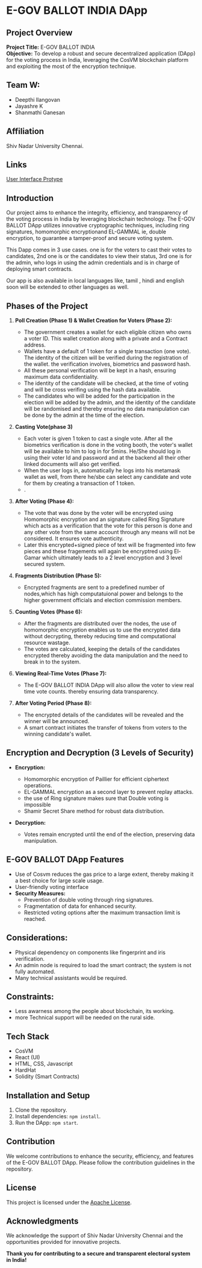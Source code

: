 # E-GOV BALLOT INDIA DApp

## Project Overview

**Project Title:** E-GOV BALLOT INDIA  
**Objective:** To develop a robust and secure decentralized application (DApp) for the voting process in India, leveraging the CosVM blockchain platform and exploiting the most 
 of the encryption technique.

## Team W:

- Deepthi Ilangovan
- Jayashre K
- Shanmathi Ganesan

## Affiliation

Shiv Nadar University Chennai.

## Links

 [User Interface Protype](https://www.canva.com/design/DAF7KrFDQi4/0og_fM4xoRoTsOCv5R6OGw/view?utm_content=DAF7KrFDQi4&utm_campaign=designshare&utm_medium=link&utm_source=editor)

## Introduction

Our project aims to enhance the integrity, efficiency, and transparency of the voting process in India by leveraging blockchain technology. The E-GOV BALLOT DApp utilizes innovative cryptographic techniques, including ring signatures, homomorphic encryptionand EL-GAMMAL ie, double encryption, to guarantee a tamper-proof and secure voting system.

This Dapp comes in 3 use cases. one is for the voters to cast their votes to candidates, 2nd one is or the candidates to view their status, 3rd one is for the admin, who logs in using the admin credentials and is in charge of deploying smart contracts.

Our app is also available in local languages like, tamil , hindi and english soon will be extended to other languages as well.

## Phases of the Project

1. **Poll Creation (Phase 1) & Wallet Creation for Voters (Phase 2):**
   - The government creates a wallet for each eligible citizen who owns a voter ID. This wallet creation along with a private and a Contract address.
   - Wallets have a default of 1 token for a single transaction (one vote). The identity of the citizen will be verified during the registration of the wallet. the verification involves, biometrics and password hash.
   - All these personal verification will be kept in a hash, ensuring maximum data confidentiality.
   - The identity of the candidate will be checked, at the time of voting and will be cross verifing using the hash data available.
   - The candidates who will be added for the participation in the election will be added by the admin, and the identity of the candidate will be randomised and thereby ensuring no data manipulation can be done by the admin at the time of the election.





2. **Casting Vote(phase 3)**
   - Each voter is given 1 token to cast a single vote. After all the biometrics verification is done in the voting booth, the voter's wallet will be available to him to log in for 5mins. He/She should log in using their voter Id and password and at the backend all their other linked documents will also get verified.
   - When the user logs in, automatically he logs into his metamask wallet as well, from there he/sbe can select any candidate and vote for them by creating a transaction of 1 token. 
   - .

3. **After Voting (Phase 4):**
   - The vote that was done by the voter will be encrypted using Homomorphic encryption and an signature called Ring Signature which acts as a verification that the vote for this person is done and any other vote from the same account through any means will not be considered. It ensures vote authenticity.
   - Later this encrypted+signed piece of text will be fragmented into few pieces and these fragements will again be encryptred using El-Gamar which ultimately leads to a 2 level encryption and 3 level secured system.    

4. **Fragments Distribution (Phase 5):**
   - Encrypted fragments are sent to a predefined number of nodes,which has high computatuional power and belongs to the higher government officials and election commission members.

5. **Counting Votes (Phase 6):**
   - After the fragments are distributed over the nodes, the use of homomorphic encryption enables us to use the encrypted data without decrypting, thereby reducing time and computational resource wastage.
   - The votes are calculated, keeping the details of the candidates encrypted thereby avoiding the data manipulation and the need to break in to the system.

6. **Viewing Real-Time Votes (Phase 7):**
   - The E-GOV BALLOT INDIA DApp will also allow the voter to view real time vote counts.
thereby ensuring data transparency.
7. **After Voting Period (Phase 8):**
   - The encrypted details of the candidates will be revealed and the winner will be announced.
   - A smart contract initiates the transfer of tokens from voters to the winning candidate's wallet.

## Encryption and Decryption (3 Levels of Security)

- **Encryption:**
  - Homomorphic encryption of Paillier for efficient ciphertext operations.
  - EL-GAMMAL encryption as a second layer to prevent replay attacks.
  - the use of Ring signature makes sure that Double voting is impossible
  - Shamir Secret Share method for robust data distribution.

- **Decryption:**
  - Votes remain encrypted until the end of the election, preserving data manipulation.

## E-GOV BALLOT DApp Features
  
  - Use of Cosvm reduces the gas price to a large extent, thereby making it a best choice for large scale usage.
  - User-friendly voting interface
- **Security Measures:**
  - Prevention of double voting through ring signatures.
  - Fragmentation of data for enhanced security.
  - Restricted voting options after the maximum transaction limit is reached.

## Considerations:

- Physical dependency on components like fingerprint and iris verification.
- An admin node is required to load the smart contract; the system is not fully automated.
- Many technical assistants would be required.


## Constraints:
  - Less awarness among the people about blockchain, its working.
  - more Technical support will be needed on the rural side.

## Tech Stack
- CosVM
- React (UI)
- HTML, CSS, Javascript
- HardHat
- Solidity (Smart Contracts)

## Installation and Setup

1. Clone the repository.
2. Install dependencies: `npm install`.
3. Run the DApp: `npm start`.

## Contribution

We welcome contributions to enhance the security, efficiency, and features of the E-GOV BALLOT DApp. Please follow the contribution guidelines in the repository.

## License

This project is licensed under the [Apache License](LICENSE).

## Acknowledgments

We acknowledge the support of Shiv Nadar University Chennai and the opportunities provided for innovative projects.

**Thank you for contributing to a secure and transparent electoral system in India!**
